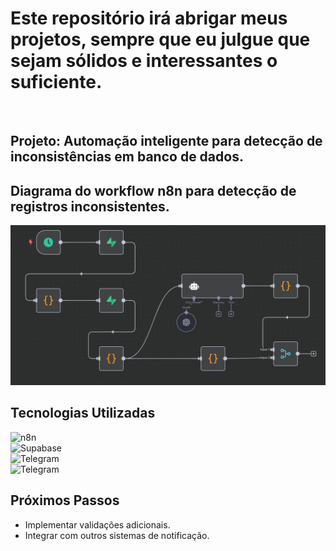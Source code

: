 # Este repositório irá abrigar meus projetos, sempre que eu julgue que sejam sólidos e interessantes o suficiente.
<br>

## Projeto: Automação inteligente para detecção de inconsistências em banco de dados.
## Diagrama do workflow n8n para detecção de registros inconsistentes.

  ![Workflow](assets/n8n.png)

  ## Tecnologias Utilizadas
  ![n8n](https://img.shields.io/badge/n8n.........-1abc9c?style=for-the-badge&logo=n8n&logoColor=white) <br>
  ![Supabase](https://img.shields.io/badge/Supabase-2ecc71?style=for-the-badge&logo=supabase&logoColor=white) <br>
  ![Telegram](https://img.shields.io/badge/Telegram-3498db?style=for-the-badge&logo=telegram&logoColor=white) <br>
  ![Telegram](https://img.shields.io/badge/OpenAI....-9b59b6?style=for-the-badge&logo=OpenAI&logoColor=white)






## Próximos Passos
* Implementar validações adicionais.
* Integrar com outros sistemas de notificação.
</div>
